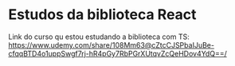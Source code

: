 # Estudos da biblioteca React 

Link do curso qu estou estudando a biblioteca com TS: https://www.udemy.com/share/108Mm63@cZtcCJSPbaIJuBe-cfqqBTD4o1uppSwgf7rj-hR4pGy7RbPGrXUtqvZcQeHDov4YdQ==/
